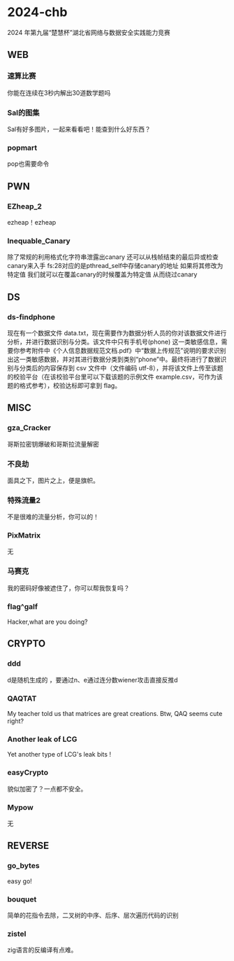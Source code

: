 # 2024-chb

2024 年第九届“楚慧杯”湖北省网络与数据安全实践能力竞赛

## WEB

### 速算比赛

你能在连续在3秒内解出30道数学题吗

### Sal的图集

Sal有好多图片，一起来看看吧！能查到什么好东西？

### popmart

pop也需要命令

## PWN

### EZheap_2

ezheap！ezheap

### Inequable_Canary

除了常规的利用格式化字符串泄露出canary 还可以从栈帧结束的最后异或检查canary来入手 fs:28对应的是pthread_self中存储canary的地址 如果将其修改为特定值 我们就可以在覆盖canary的时候覆盖为特定值 从而绕过canary

## DS

### ds-findphone

现在有一个数据文件 data.txt，现在需要作为数据分析人员的你对该数据文件进行分析，并进行数据识别与分类。该文件中只有手机号(phone) 这一类敏感信息，需要你参考附件中《个人信息数据规范文档.pdf》中“数据上传规范”说明的要求识别出这一类敏感数据，并对其进行数据分类到类别“phone”中。最终将进行了数据识别与分类后的内容保存到 csv 文件中（文件编码 utf-8），并将该文件上传至该题的校验平台（在该校验平台里可以下载该题的示例文件 example.csv，可作为该题的格式参考），校验达标即可拿到 flag。

## MISC

### gza_Cracker

哥斯拉密钥爆破和哥斯拉流量解密

### 不良劫

面具之下，图片之上，便是旗帜。

### 特殊流量2

不是很难的流量分析，你可以的！

### PixMatrix

无

### 马赛克

我的密码好像被遮住了，你可以帮我恢复吗？

### flag^galf

Hacker,what are you doing?

## CRYPTO

### ddd

d是随机生成的 ，要通过n、e通过连分数wiener攻击直接反推d

### QAQTAT

My teacher told us that matrices are great creations. Btw, QAQ seems cute right?

### Another leak of LCG

Yet another type of LCG's leak bits !

### easyCrypto

貌似加密了？一点都不安全。

### Mypow

无

## REVERSE

### go_bytes

easy go!

### bouquet

简单的花指令去除，二叉树的中序、后序、层次遍历代码的识别

### zistel

zig语言的反编译有点难。
